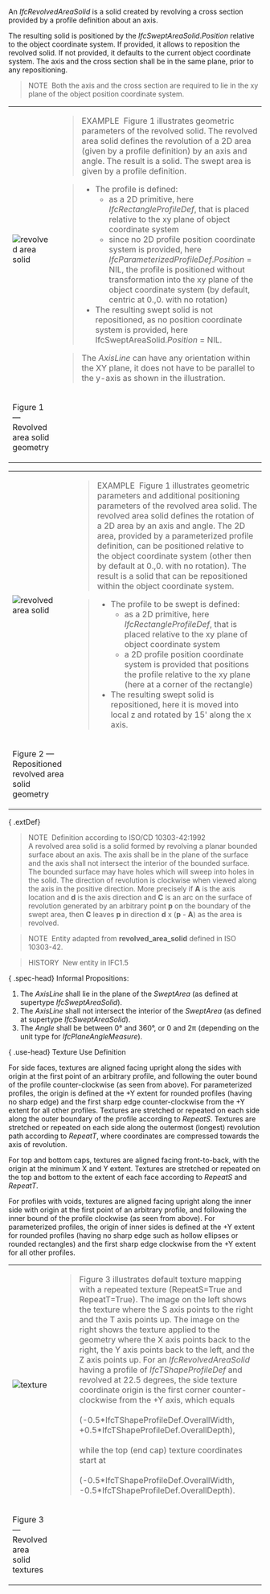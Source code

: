 An _IfcRevolvedAreaSolid_ is a solid created by revolving a cross section provided by a profile definition about an axis.

The resulting solid is positioned by the _IfcSweptAreaSolid_._Position_ relative to the object coordinate system. If provided, it allows to reposition the revolved solid. If not provided, it defaults to the current object coordinate system. The axis and the cross section shall be in the same plane, prior to any repositioning.

> NOTE&nbsp; Both the axis and the cross section are required to lie in the xy plane of the object position coordinate system.

<table summary="revolved solid geometry" cellpadding="2" cellspacing="2" border="0">
<tr>
<td><img src="../../../figures/ifcrevolvedareasolid-fig1.png" alt="revolved area solid" border="0"></td>
<td><blockquote class="example">EXAMPLE&nbsp; Figure 1 illustrates geometric parameters of the revolved solid. The revolved area solid defines the revolution of a 2D area (given by a profile definition) by an axis and angle. The result is a solid. The swept area is given by a
profile definition.</blockquote>
<blockquote>
<ul>
<li class="small">The profile is defined:<ul>
 <li class="small">as a 2D primitive, here <em>IfcRectangleProfileDef</em>, that is placed relative to the xy plane of object coordinate system</li>
 <li class="small">since no 2D profile position coordinate system is provided, here <em>IfcParameterizedProfileDef</em>.<em>Position</em> = NIL, the profile is positioned without transformation into the xy plane of the object coordinate system (by default, centric at 0.,0. with no rotation)</li>
</ul>
<li class="small">The resulting swept solid is not repositioned, as no position coordinate system is provided, here IfcSweptAreaSolid.<em>Position</em> = NIL.</li>
</ul>
</blockquote>
<blockquote class="example">The <em>AxisLine</em> can have any orientation within the XY plane, it does not have to be parallel to the y-axis as
shown in the illustration.</blockquote>
</td>
</tr>
<tr>
<td>
<p class="figure">Figure 1 &mdash; Revolved area solid geometry</p>
</td>
</tr>
</table>

<table summary="revolved solid geometry repositioning" cellpadding="2" cellspacing="2" border="0">
<tr>
<td><img src="../../../figures/ifcrevolvedareasolid-fig2.png" alt="revolved area solid" border="0"></td>
<td><blockquote class="example">EXAMPLE&nbsp; Figure 1 illustrates geometric parameters and additional positioning parameters of the revolved area solid. The revolved area solid defines the rotation of a 2D area by an axis and angle. The 2D area, provided by a parameterized profile definition, can be positioned relative to the object coordinate system (other then by default at 0.,0. with no rotation). The result is a solid that can be repositioned within the object coordinate system.</blockquote>
<blockquote><ul>
<li class="small">The profile to be swept is defined:
<ul>
 <li class="small">as a 2D primitive, here <em>IfcRectangleProfileDef</em>, that is placed relative to the xy plane of object coordinate system</li>
 <li class="small">a 2D profile position coordinate system is provided that positions the profile relative to the xy plane (here at a corner of the rectangle)</li>
</ul></li>
<li class="small">The resulting swept solid is repositioned, here it is moved into local z and rotated by 15' along the x axis.</li>
</ul></blockquote>
</td>
</tr>
<tr>
<td>
<p class="figure">Figure 2 &mdash; Repositioned revolved area solid geometry</p>
</td>
</tr>
</table>

{ .extDef}
> NOTE&nbsp; Definition according to ISO/CD 10303-42:1992  
> A revolved area solid is a solid formed by revolving a planar bounded surface about an axis. The axis shall be in the plane of the surface and the axis shall not intersect the interior of the bounded surface. The bounded surface may have holes which will sweep into holes in the solid. The direction of revolution is clockwise when viewed along the axis in the positive direction. More precisely if **A** is the axis location and **d** is the axis direction and **C** is an arc on the surface of revolution generated by an arbitrary point **p** on the boundary of the swept area, then **C** leaves **p** in direction **d** x (**p** - **A**) as the area is revolved.

> NOTE&nbsp; Entity adapted from **revolved_area_solid** defined in ISO 10303-42.

> HISTORY&nbsp; New entity in IFC1.5

{ .spec-head}
Informal Propositions:

1. The _AxisLine_ shall lie in the plane of the _SweptArea_ (as defined at supertype _IfcSweptAreaSolid_).
2. The _AxisLine_ shall not intersect the interior of the _SweptArea_ (as defined at supertype _IfcSweptAreaSolid_).
3. The _Angle_ shall be between 0&deg; and 360&deg;, or 0 and 2&pi; (depending on the unit type for _IfcPlaneAngleMeasure_).

{ .use-head}
Texture Use Definition

For side faces, textures are aligned facing upright along the sides with origin at the first point of an arbitrary profile, and following the outer bound of the profile counter-clockwise (as seen from above). For parameterized profiles, the origin is defined at the +Y extent for rounded profiles (having no sharp edge) and the first sharp edge counter-clockwise from the +Y extent for all other profiles. Textures are stretched or repeated on each side along the outer boundary of the profile according to _RepeatS_. Textures are stretched or repeated on each side along the outermost (longest) revolution path according to _RepeatT_, where coordinates are compressed towards the axis of revolution.

For top and bottom caps, textures are aligned facing front-to-back, with the origin at the minimum X and Y extent. Textures are stretched or repeated on the top and bottom to the extent of each face according to _RepeatS_ and _RepeatT_.

For profiles with voids, textures are aligned facing upright along the inner side with origin at the first point of an arbitrary profile, and following the inner bound of the profile clockwise (as seen from above). For parameterized profiles, the origin of inner sides is defined at the +Y extent for rounded profiles (having no sharp edge such as hollow ellipses or rounded rectangles) and the first sharp edge clockwise from the +Y extent for all other profiles.

<table summary="texture">
<tr>
<td><img src="../../../figures/ifcrevolvedareasolid-texture.png" alt="texture"></td>
<td>
<blockquote class="example">Figure 3 illustrates default texture mapping with a repeated texture (RepeatS=True and RepeatT=True). The image on
the left shows the texture where the S axis points to the right and the T axis points up. The image on the right shows
the texture applied to the geometry where the X axis points back to the right, the Y axis points back to the left, and
the Z axis points up. For an <em>IfcRevolvedAreaSolid</em> having a profile of <em>IfcTShapeProfileDef</em> and
revolved at 22.5 degrees, the side texture coordinate origin is the first corner counter-clockwise from the +Y axis,
which equals <br><br>(-0.5*IfcTShapeProfileDef.OverallWidth, +0.5*IfcTShapeProfileDef.OverallDepth),<br><br> while the top (end cap)
texture coordinates start at <br><br>(-0.5*IfcTShapeProfileDef.OverallWidth, -0.5*IfcTShapeProfileDef.OverallDepth).</blockquote>
</td>
</tr>
<tr>
<td>
<p class="figure">Figure 3 &mdash; Revolved area solid textures</p>
</td>
</tr>
</table>